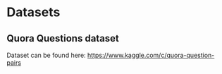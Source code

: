 # Datasets
## Quora Questions dataset
Dataset can be found here: https://www.kaggle.com/c/quora-question-pairs
